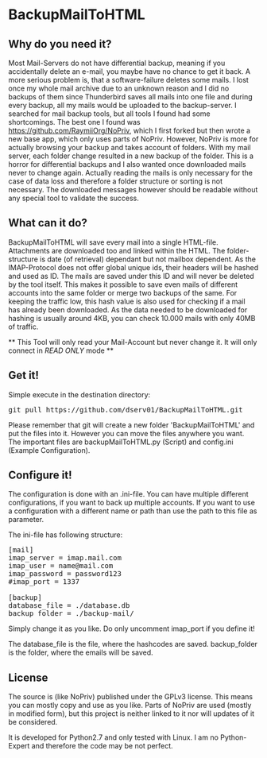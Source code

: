 BackupMailToHTML
=================

Why do you need it?
-------------------

Most Mail-Servers do not have differential backup, meaning if you accidentally delete an e-mail, you maybe have no chance to get it back.
A more serious problem is, that a software-failure deletes some mails.
I lost once my whole mail archive due to an unknown reason and I did no backups of them since Thunderbird saves all mails into one file and during every backup, all my mails would be uploaded to the backup-server.
I searched for mail backup tools, but all tools I found had some shortcomings.
The best one I found was https://github.com/RaymiiOrg/NoPriv, which I first forked but then wrote a new base app, which only uses parts of NoPriv.
However, NoPriv is more for actually browsing your backup and takes account of folders.
With my mail server, each folder change resulted in a new backup of the folder.
This is a horror for differential backups and I also wanted once downloaded mails never to change again.
Actually reading the mails is only necessary for the case of data loss and therefore a folder structure or sorting is not necessary.
The downloaded messages however should be readable without any special tool to validate the success.

What can it do?
---------------

BackupMailToHTML will save every mail into a single HTML-file. Attachments are downloaded too and linked within the HTML.
The folder-structure is date (of retrieval) dependant but not mailbox dependent.
As the IMAP-Protocol does not offer global unique ids, their headers will be hashed and used as ID.
The mails are saved under this ID and will never be deleted by the tool itself.
This makes it possible to save even mails of different accounts into the same folder or merge two backups of the same.
For keeping the traffic low, this hash value is also used for checking if a mail has already been downloaded.
As the data needed to be downloaded for hashing is usually around 4KB, you can check 10.000 mails with only 40MB of traffic.

** This Tool will only read your Mail-Account but never change it. It will only connect in *READ ONLY* mode **

Get it!
---------
Simple execute in the destination directory:
<pre>
git pull https://github.com/dserv01/BackupMailToHTML.git
</pre>
Please remember that git will create a new folder 'BackupMailToHTML' and put the files into it.
However you can move the files anywhere you want.
The important files are backupMailToHTML.py (Script) and config.ini (Example Configuration).

Configure it!
---------
The configuration is done with an .ini-file.
You can have multiple different configurations, if you want to back up multiple accounts.
If you want to use a configuration with a different name or path than use the path to this file as parameter.

The ini-file has following structure:
<pre>
[mail]
imap_server = imap.mail.com
imap_user = name@mail.com
imap_password = password123
#imap_port = 1337

[backup]
database_file = ./database.db
backup_folder = ./backup-mail/
</pre>
Simply change it as you like.
Do only uncomment imap_port if you define it!

The database_file is the file, where the hashcodes are saved.
backup_folder is the folder, where the emails will be saved.

License
-------------
The source is (like NoPriv) published under the GPLv3 license.
This means you can mostly copy and use as you like.
Parts of NoPriv are used (mostly in modified form), but this project is neither linked to it nor will updates of it be considered.

It is developed for Python2.7 and only tested with Linux.
I am no Python-Expert and therefore the code may be not perfect.
